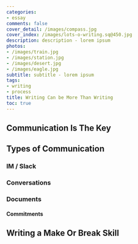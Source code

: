 ```yaml
---
categories:
- essay
comments: false
cover_detail: /images/compass.jpg
cover_index: /images/lots-o-writing.sq@450.jpg
description: description - lorem ipsum
photos:
- /images/train.jpg
- /images/station.jpg
- /images/desert.jpg
- /images/eagle.jpg
subtitle: subtitle - lorem ipsum
tags:
- writing
- process
title: Writing Can be More Than Writing
toc: true
---
```


## Communication Is The Key

## Types of Communication

### IM / Slack

### Conversations

### Documents

#### Commitments

## Writing a Make Or Break Skill